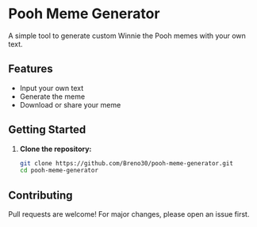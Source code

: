 # Pooh Meme Generator

A simple tool to generate custom Winnie the Pooh memes with your own text.

## Features

- Input your own text
- Generate the meme
- Download or share your meme

## Getting Started

1. **Clone the repository:**
    ```bash
    git clone https://github.com/Breno30/pooh-meme-generator.git
    cd pooh-meme-generator
    ```

## Contributing

Pull requests are welcome! For major changes, please open an issue first.

